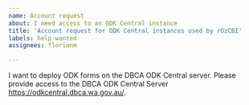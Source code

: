 ```yaml
---
name: Account request
about: I need access to an ODK Central instance
title: 'Account request for ODK Central instances used by rOzCBI'
labels: help-wanted
assignees: florianm

---
```

I want to deploy ODK forms on the DBCA ODK Central server.
Please provide access to the DBCA ODK Central Server <https://odkcentral.dbca.wa.gov.au/>.


